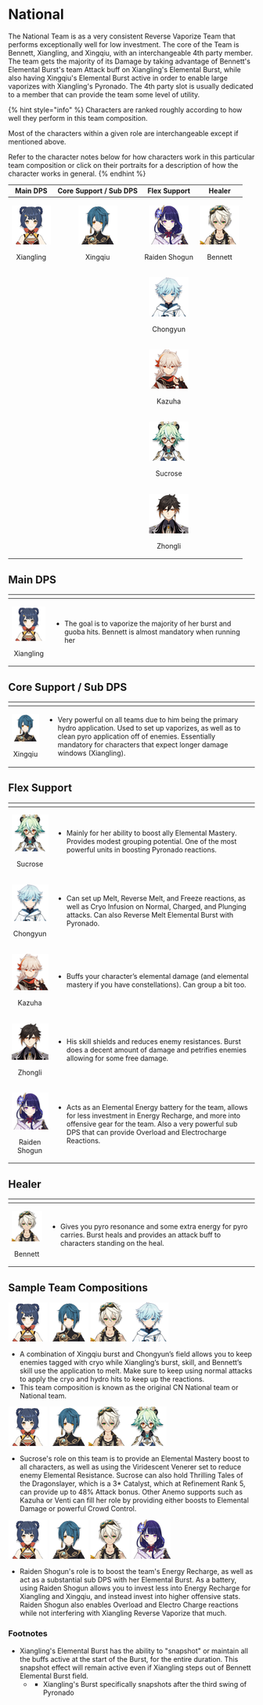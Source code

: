 # National

The National Team is as a very consistent Reverse Vaporize Team that performs exceptionally well for low investment. The core of the Team is Bennett, Xiangling, and Xingqiu, with an interchangeable 4th party member. The team gets the majority of its Damage by taking advantage of Bennett's Elemental Burst's team Attack buff on Xiangling's Elemental Burst, while also having Xingqiu's Elemental Burst active in order to enable large vaporizes with Xiangling's Pyronado. The 4th party slot is usually dedicated to a member that can provide the team some level of utility.

{% hint style="info" %}
Characters are ranked roughly according to how well they perform in this team composition.

Most of the characters within a given role are interchangeable except if mentioned above.  
  
Refer to the character notes below for how characters work in this particular team composition or click on their portraits for a description of how the character works in general.
{% endhint %}

<table>
  <thead>
    <tr>
      <th style="text-align:center">Main DPS</th>
      <th style="text-align:center">Core Support / Sub DPS</th>
      <th style="text-align:center">Flex Support</th>
      <th style="text-align:center">Healer</th>
    </tr>
  </thead>
  <tbody>
    <tr>
      <td style="text-align:center">
        <p>
          <img src="../.gitbook/assets/ui_avataricon_xiangling.png" alt/>
        </p>
        <p>Xiangling</p>
      </td>
      <td style="text-align:center">
        <p>
          <img src="../.gitbook/assets/ui_avataricon_xingqiu.png" alt/>
        </p>
        <p>Xingqiu</p>
      </td>
      <td style="text-align:center">
        <p>
          <img src="../.gitbook/assets/ui_avataricon_shougun.png" alt/>
        </p>
        <p>Raiden Shogun</p>
      </td>
      <td style="text-align:center">
        <p>
          <img src="../.gitbook/assets/ui_avataricon_bennett.png" alt/>
        </p>
        <p>Bennett</p>
      </td>
    </tr>
    <tr>
      <td style="text-align:center"></td>
      <td style="text-align:center"></td>
      <td style="text-align:center">
        <p>
          <img src="../.gitbook/assets/ui_avataricon_chongyun.png" alt/>
        </p>
        <p>Chongyun</p>
      </td>
      <td style="text-align:center"></td>
    </tr>
    <tr>
      <td style="text-align:center"></td>
      <td style="text-align:center"></td>
      <td style="text-align:center">
        <p>
          <img src="../.gitbook/assets/ui_avataricon_kazuha.png" alt/>
        </p>
        <p>Kazuha</p>
      </td>
      <td style="text-align:center"></td>
    </tr>
    <tr>
      <td style="text-align:center"></td>
      <td style="text-align:center"></td>
      <td style="text-align:center">
        <p>
          <img src="../.gitbook/assets/ui_avataricon_sucrose.png" alt/>
        </p>
        <p>Sucrose</p>
      </td>
      <td style="text-align:center"></td>
    </tr>
    <tr>
      <td style="text-align:center"></td>
      <td style="text-align:center"></td>
      <td style="text-align:center">
        <p>
          <img src="../.gitbook/assets/ui_avataricon_zhongli.png" alt/>
        </p>
        <p>Zhongli</p>
      </td>
      <td style="text-align:center"></td>
    </tr>
  </tbody>
</table>

## Main DPS

<table>
  <thead>
    <tr>
      <th style="text-align:center"></th>
      <th style="text-align:left"></th>
    </tr>
  </thead>
  <tbody>
    <tr>
      <td style="text-align:center">
        <p>
          <img src="../.gitbook/assets/ui_avataricon_xiangling.png" alt/>
        </p>
        <p>Xiangling</p>
      </td>
      <td style="text-align:left">
        <p></p>
        <ul>
          <li>The goal is to vaporize the majority of her burst and guoba hits. Bennett
            is almost mandatory when running her</li>
        </ul>
      </td>
    </tr>
  </tbody>
</table>

## Core Support / Sub DPS

<table>
  <thead>
    <tr>
      <th style="text-align:center"></th>
      <th style="text-align:left"></th>
    </tr>
  </thead>
  <tbody>
    <tr>
      <td style="text-align:center">
        <p>
          <img src="../.gitbook/assets/ui_avataricon_xingqiu.png" alt/>
        </p>
        <p>Xingqiu</p>
      </td>
      <td style="text-align:left">
        <p></p>
        <ul>
          <li>Very powerful on all teams due to him being the primary hydro application.
            Used to set up vaporizes, as well as to clean pyro application off of enemies.
            Essentially mandatory for characters that expect longer damage windows
            (Xiangling).</li>
        </ul>
      </td>
    </tr>
  </tbody>
</table>

## Flex Support

<table>
  <thead>
    <tr>
      <th style="text-align:center"></th>
      <th style="text-align:left"></th>
    </tr>
  </thead>
  <tbody>
    <tr>
      <td style="text-align:center">
        <p>
          <img src="../.gitbook/assets/ui_avataricon_sucrose.png" alt/>
        </p>
        <p>Sucrose</p>
      </td>
      <td style="text-align:left">
        <p></p>
        <ul>
          <li>Mainly for her ability to boost ally Elemental Mastery. Provides modest
            grouping potential. One of the most powerful units in boosting Pyronado
            reactions.</li>
        </ul>
      </td>
    </tr>
    <tr>
      <td style="text-align:center">
        <p>
          <img src="../.gitbook/assets/ui_avataricon_chongyun.png" alt/>
        </p>
        <p>Chongyun</p>
      </td>
      <td style="text-align:left">
        <p></p>
        <ul>
          <li>Can set up Melt, Reverse Melt, and Freeze reactions, as well as Cryo Infusion
            on Normal, Charged, and Plunging attacks. Can also Reverse Melt Elemental
            Burst with Pyronado.</li>
        </ul>
      </td>
    </tr>
    <tr>
      <td style="text-align:center">
        <p>
          <img src="../.gitbook/assets/ui_avataricon_kazuha.png" alt/>
        </p>
        <p>Kazuha</p>
      </td>
      <td style="text-align:left">
        <p></p>
        <ul>
          <li>Buffs your character&#x2019;s elemental damage (and elemental mastery
            if you have constellations). Can group a bit too.</li>
        </ul>
      </td>
    </tr>
    <tr>
      <td style="text-align:center">
        <p>
          <img src="../.gitbook/assets/ui_avataricon_zhongli.png" alt/>
        </p>
        <p>Zhongli</p>
      </td>
      <td style="text-align:left">
        <p></p>
        <ul>
          <li>His skill shields and reduces enemy resistances. Burst does a decent amount
            of damage and petrifies enemies allowing for some free damage.</li>
        </ul>
      </td>
    </tr>
    <tr>
      <td style="text-align:center">
        <p>
          <img src="../.gitbook/assets/ui_avataricon_shougun.png" alt/>
        </p>
        <p>Raiden Shogun</p>
      </td>
      <td style="text-align:left">
        <p></p>
        <ul>
          <li>Acts as an Elemental Energy battery for the team, allows for less investment
            in Energy Recharge, and more into offensive gear for the team. Also a very
            powerful sub DPS that can provide Overload and Electrocharge Reactions.</li>
        </ul>
      </td>
    </tr>
  </tbody>
</table>

## Healer

<table>
  <thead>
    <tr>
      <th style="text-align:center"></th>
      <th style="text-align:left"></th>
    </tr>
  </thead>
  <tbody>
    <tr>
      <td style="text-align:center">
        <p>
          <img src="../.gitbook/assets/ui_avataricon_bennett.png" alt/>
        </p>
        <p>Bennett</p>
      </td>
      <td style="text-align:left">
        <p></p>
        <ul>
          <li>Gives you pyro resonance and some extra energy for pyro carries. Burst
            heals and provides an attack buff to characters standing on the heal.</li>
        </ul>
      </td>
    </tr>
  </tbody>
</table>

## Sample Team Compositions

![](../.gitbook/assets/ui_avataricon_xiangling.png) ![](../.gitbook/assets/ui_avataricon_xingqiu.png)  ![](../.gitbook/assets/ui_avataricon_bennett.png)![](../.gitbook/assets/ui_avataricon_chongyun.png) 

* A combination of Xingqiu burst and Chongyun’s field allows you to keep enemies tagged with cryo while Xiangling’s burst, skill, and Bennett’s skill use the application to melt. Make sure to keep using normal attacks to apply the cryo and hydro hits to keep up the reactions.
* This team composition is known as the original CN National team or National team.

![](../.gitbook/assets/ui_avataricon_xiangling.png) ![](../.gitbook/assets/ui_avataricon_xingqiu.png)![](../.gitbook/assets/ui_avataricon_bennett.png)![](../.gitbook/assets/ui_avataricon_sucrose.png)   

* Sucrose's role on this team is to provide an Elemental Mastery boost to all characters, as well as using the Viridescent Venerer set to reduce enemy Elemental Resistance. Sucrose can also hold Thrilling Tales of the Dragonslayer, which is a 3\* Catalyst, which at Refinement Rank 5, can provide up to 48% Attack bonus. Other Anemo supports such as Kazuha or Venti can fill her role by providing either boosts to Elemental Damage or powerful Crowd Control.

![](../.gitbook/assets/ui_avataricon_xiangling.png) ![](../.gitbook/assets/ui_avataricon_xingqiu.png) ![](../.gitbook/assets/ui_avataricon_bennett.png) ![](../.gitbook/assets/ui_avataricon_shougun.png) 

* Raiden Shogun's role is to boost the team's Energy Recharge, as well as act as a substantial sub DPS with her Elemental Burst. As a battery, using Raiden Shogun allows you to invest less into Energy Recharge for Xiangling and Xingqiu, and instead invest into higher offensive stats. Raiden Shogun also enables Overload and Electro Charge reactions while not interfering with Xiangling Reverse Vaporize that much. 

### Footnotes

* Xiangling's Elemental Burst has the ability to "snapshot" or maintain all the buffs active at the start of the Burst, for the entire duration. This snapshot effect will remain active even if Xiangling steps out of Bennett Elemental Burst field.
  * * Xiangling's Burst specifically snapshots after the third swing of Pyronado

